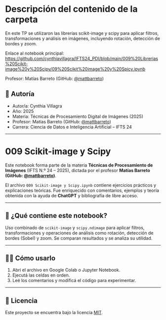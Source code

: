 # Descripción del contenido de la carpeta
En este TP se utilizaron las librerías scikit-image y scipy para aplicar filtros, transformaciones y análisis en imágenes, incluyendo rotación, detección de bordes y zoom.

Enlace al notebook principal: https://github.com/cynthiavillagra/IFTS24_PDI/blob/main/009%20Librerias%20Scikit-image%20y%20Scipy/09%20Scikit%20image%20y%20Spicy.ipynb

Profesor: Matías Barreto (GitHub: [@mattbarreto](https://github.com/mattbarreto))

## 👤 Autoría

- Autor/a: Cynthia Villagra
- Año: 2025  
- Materia: Técnicas de Procesamiento Digital de Imágenes (2025)  
- Profesor: Matías Barreto (GitHub: [@mattbarreto](https://github.com/mattbarreto))  
- Carrera: Ciencia de Datos e Inteligencia Artificial – IFTS 24

---

# 009 Scikit-image y Scipy

Este notebook forma parte de la materia **Técnicas de Procesamiento de Imágenes** (IFTS N.º 24 – 2025), dictada por el profesor **Matías Barreto (GitHub: [@mattbarreto](https://github.com/mattbarreto))**.  

El archivo `009 Scikit-image y Scipy.ipynb` contiene ejercicios prácticos y explicaciones teóricas. Fue enriquecido con comentarios, ejemplos y teoría obtenida con la ayuda de **ChatGPT** y bibliografía de libre acceso.

---

## 📘 ¿Qué contiene este notebook?

Uso combinado de `scikit-image` y `scipy.ndimage` para aplicar filtros, transformaciones y operaciones de análisis como rotación, detección de bordes (Sobel) y zoom. Se comparan resultados y se analiza su utilidad.

---

## 🧑‍💻 Cómo usarlo

1. Abrí el archivo en Google Colab o Jupyter Notebook.
2. Ejecutá las celdas en orden.
3. Leé los comentarios y modificá el código para experimentar.

---

## 📄 Licencia

Este proyecto se encuentra bajo la licencia [MIT](https://opensource.org/licenses/MIT).
